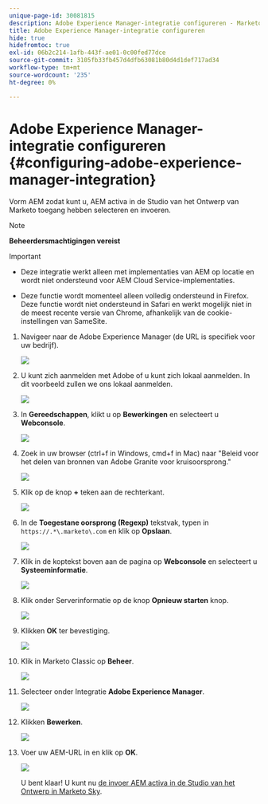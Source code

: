 ```yaml
---
unique-page-id: 30081815
description: Adobe Experience Manager-integratie configureren - Marketo Docs - Productdocumentatie
title: Adobe Experience Manager-integratie configureren
hide: true
hidefromtoc: true
exl-id: 06b2c214-1afb-443f-ae01-0c00fed77dce
source-git-commit: 3105fb33fb457d4dfb63081b80d4d1def717ad34
workflow-type: tm+mt
source-wordcount: '235'
ht-degree: 0%

---
```


# Adobe Experience Manager-integratie configureren {#configuring-adobe-experience-manager-integration}

Vorm AEM zodat kunt u, AEM activa in de Studio van het Ontwerp van Marketo toegang hebben selecteren en invoeren.

>[!NOTE]
>
>**Beheerdersmachtigingen vereist**

>[!IMPORTANT]
>
>* Deze integratie werkt alleen met implementaties van AEM op locatie en wordt niet ondersteund voor AEM Cloud Service-implementaties.
>
>* Deze functie wordt momenteel alleen volledig ondersteund in Firefox. Deze functie wordt niet ondersteund in Safari en werkt mogelijk niet in de meest recente versie van Chrome, afhankelijk van de cookie-instellingen van SameSite.


1. Navigeer naar de Adobe Experience Manager (de URL is specifiek voor uw bedrijf).

   ![](assets/one.png)

1. U kunt zich aanmelden met Adobe of u kunt zich lokaal aanmelden. In dit voorbeeld zullen we ons lokaal aanmelden.

   ![](assets/two.png)

1. In **Gereedschappen**, klikt u op **Bewerkingen** en selecteert u **Webconsole**.

   ![](assets/2a.png)

1. Zoek in uw browser (ctrl+f in Windows, cmd+f in Mac) naar &quot;Beleid voor het delen van bronnen van Adobe Granite voor kruisoorsprong.&quot;

   ![](assets/three.png)

1. Klik op de knop **+** teken aan de rechterkant.

   ![](assets/four.png)

1. In de **Toegestane oorsprong (Regexp)** tekstvak, typen in `https://.*\.marketo\.com` en klik op **Opslaan**.

   ![](assets/five-psd.png)

1. Klik in de koptekst boven aan de pagina op **Webconsole** en selecteert u **Systeeminformatie**.

   ![](assets/six.png)

1. Klik onder Serverinformatie op de knop **Opnieuw starten** knop.

   ![](assets/seven.png)

1. Klikken **OK** ter bevestiging.

   ![](assets/eight.png)

1. Klik in Marketo Classic op **Beheer**.

   ![](assets/nine.png)

1. Selecteer onder Integratie **Adobe Experience Manager**.

   ![](assets/ten.png)

1. Klikken **Bewerken**.

   ![](assets/eleven.png)

1. Voer uw AEM-URL in en klik op **OK**.

   ![](assets/twelve.png)

   U bent klaar! U kunt nu [de invoer AEM activa in de Studio van het Ontwerp in Marketo Sky](https://experienceleague.adobe.com/docs/marketo/sky/design-studio/importing-assets-with-adobe-experience-manager.html?lang=en#design-studio).
